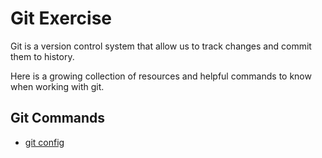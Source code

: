 # Git Exercise

Git is a version control system that allow us to track changes and commit them to history.

Here is a growing collection of resources and helpful commands to know when working with git.  

## Git Commands
- [git config](./Commands/Config.md)
